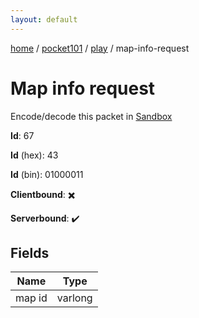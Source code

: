 ```yaml
---
layout: default
---
```


[home](/)  /  [pocket101](/protocol/pocket101)  /  [play](/protocol/pocket101/play)  /  map-info-request

# Map info request

Encode/decode this packet in [Sandbox](../../../sandbox/pocket101#Play.MapInfoRequest)

**Id**: 67

**Id** (hex): 43

**Id** (bin): 01000011

**Clientbound**: ✖️

**Serverbound**: ✔️

## Fields

Name | Type
---|---
map id | varlong

